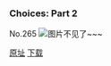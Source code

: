 ### Choices: Part 2
No.265
![图片不见了~~~](https://imgs.xkcd.com/comics/choices_part_2.jpg)

[原址](https://xkcd.com//265) [下载](https://imgs.xkcd.com/comics/choices_part_2.jpg)

